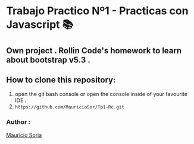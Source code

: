 # Trabajo Practico Nº1 - Practicas con Javascript 📚 

## Own project . Rollin Code's homework to learn about bootstrap v5.3 .

## How to clone this repository:
1. open the git bash console or open the console inside of your favourite IDE .
2.  ``` https://github.com/MauricioSor/Tp1-Rc.git ```

### Author :
[Mauricio Soria](https://github.com/MauricioSor)
